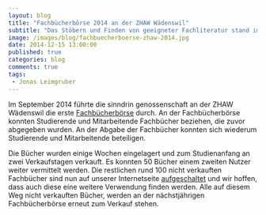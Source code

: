 ```yaml
---
layout: blog
title: "Fachbücherbörse 2014 an der ZHAW Wädenswil"
subtitle: "Das Stöbern und Finden von geeigneter Fachliteratur stand im Vordergrund"
image: /images/blog/fachbuecherboerse-zhaw-2014.jpg
date: 2014-12-15 13:00:00
published: true
categories: blog
comments: true
tags:
 - Jonas Leimgruber
---
```


Im September 2014 führte die sinndrin genossenschaft an der ZHAW Wädenswil die erste [Fachbücherbörse][fbb] durch. An der Fachbücherbörse konnten Studierende und Mitarbeitende Fachbücher beziehen, die zuvor abgegeben wurden. An der Abgabe der Fachbücher konnten sich wiederum Studierende und Mitarbeitende beteiligen.

Die Bücher wurden einige Wochen eingelagert und zum Studienanfang an zwei Verkaufstagen verkauft. Es konnten 50 Bücher einem zweiten Nutzer weiter vermittelt werden. Die restlichen rund 100 nicht verkauften Fachbücher sind nun auf unserer Internetseite [aufgeschaltet][fbbzhaw2014] und wir hoffen, dass auch diese eine weitere Verwendung finden werden. Alle auf diesem Weg nicht verkauften Bücher, werden an der nächstjährigen Fachbücherbörse erneut zum Verkauf stehen.

[fbb]: /angebote/suffizienz/fachbuecherboerse/
[fbbzhaw2014]: /angebote/suffizienz/fachbuecherboerse/zhaw-2014/